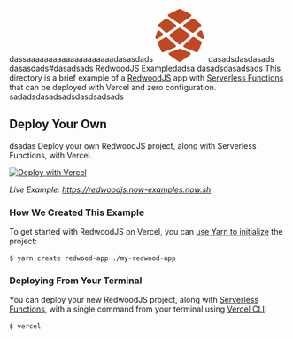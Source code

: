dassaaaaaaaaaaaaaaaaaaaadasasdads![RedwoodJS Logo](https://github.com/vercel/vercel/blob/master/packages/frameworks/logos/redwoodjs.svg)
dasadsdasdasads
dasasdads#dasadsads RedwoodJS Exampledadsa
dasadsdasadsads
This directory is a brief example of a [RedwoodJS](https://redwoodjs.com) app with [Serverless Functions](https://vercel.com/docs/v2/serverless-functions/introduction) that can be deployed with Vercel and zero configuration.
sadadsdasadsadsdasdsadsads
## Deploy Your Own
dsadas
Deploy your own RedwoodJS project, along with Serverless Functions, with Vercel.

[![Deploy with Vercel](https://vercel.com/button)](https://vercel.com/import/project?template=https://github.com/vercel/vercel/tree/master/examples/redwoodjs)

_Live Example: https://redwoodjs.now-examples.now.sh_

### How We Created This Example

To get started with RedwoodJS on Vercel, you can [use Yarn to initialize](https://redwoodjs.com/tutorial/installation-starting-development) the project:

```shell
$ yarn create redwood-app ./my-redwood-app
```

### Deploying From Your Terminal

You can deploy your new RedwoodJS project, along with [Serverless Functions](https://vercel.com/docs/v2/serverless-functions/introduction), with a single command from your terminal using [Vercel CLI](https://vercel.com/download):

```shell
$ vercel
```
